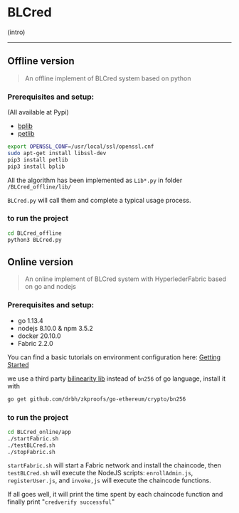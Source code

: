 # BLCred

(intro)

---

## Offline version

> An offline implement of BLCred system based on python

### Prerequisites and setup:

(All available at Pypi)

* [bplib](https://github.com/gdanezis/bplib)
* [petlib](https://github.com/gdanezis/petlib)

``` bash
export OPENSSL_CONF=/usr/local/ssl/openssl.cnf
sudo apt-get install libssl-dev
pip3 install petlib
pip3 install bplib
```


All the algorithm has been implemented as `Lib*.py` in folder `/BLCred_offline/lib/`

`BLCred.py` will call them and complete a typical usage process.

### to run the project

``` bash
cd BLCred_offline
python3 BLCred.py
```

## Online version

> An online implement of BLCred system with HyperlederFabric based on go and nodejs

### Prerequisites and setup:

* go 1.13.4
* nodejs 8.10.0 & npm 3.5.2
* docker 20.10.0
* Fabric 2.2.0

You can find a basic tutorials on environment configuration here: [Getting Started](https://hyperledger-fabric.readthedocs.io/en/latest/getting_started.html)

we use a third party [bilinearity lib](https://github.com/drbh/zkproofs/tree/master/go-ethereum/crypto/bn256) instead of `bn256` of go language, install it with

```bash
go get github.com/drbh/zkproofs/go-ethereum/crypto/bn256
```

### to run the project

```bash
cd BLCred_online/app
./startFabric.sh
./testBLCred.sh
./stopFabric.sh
```

`startFabric.sh` will start a Fabric network and install the chaincode, then `testBLCred.sh` will execute the NodeJS scripts: `enrollAdmin.js`, `registerUser.js`, and `invoke,js` will execute the chaincode functions.

If all goes well, it will print the time spent by each chaincode function and finally print "`credverify successful`"
